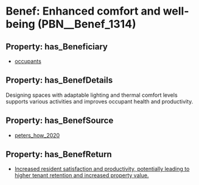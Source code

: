 # Benef: __Enhanced comfort and well-being__ (PBN__Benef_1314)

## Property: has_Beneficiary

* [occupants](../Stakeholder/PBN__Stakeholder_92)

## Property: has_BenefDetails

Designing spaces with adaptable lighting and thermal comfort levels supports various activities and improves occupant health and productivity.

## Property: has_BenefSource

* [peters_how_2020](../Article/PBN__Article_279)

## Property: has_BenefReturn

* [Increased resident satisfaction and productivity, potentially leading to higher tenant retention and increased property value.](../BenefReturn/PBN__BenefReturn_1485)

